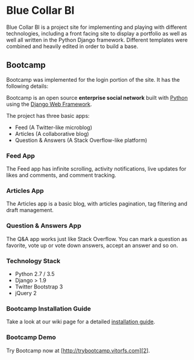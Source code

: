 # Blue Collar BI

Blue Collar BI is a project site for implementing and playing with different technologies, including a front facing site to display a portfolio as well as well all written in the Python Django framework. Different templates were combined and heavily edited in order to build a base.



## Bootcamp
Bootcamp was implemented for the login portion of the site. It has the following details:

Bootcamp is an open source **enterprise social network** built with [Python][0] using the [Django Web Framework][1].

The project has three basic apps:

* Feed (A Twitter-like microblog)
* Articles (A collaborative blog)
* Question & Answers (A Stack Overflow-like platform)

### Feed App

The Feed app has infinite scrolling, activity notifications, live updates for likes and comments, and comment tracking.


### Articles App

The Articles app is a basic blog, with articles pagination, tag filtering and draft management.


### Question & Answers App

The Q&A app works just like Stack Overflow. You can mark a question as favorite, vote up or vote down answers, accept an answer and so on.


### Technology Stack

- Python 2.7 / 3.5
- Django > 1.9
- Twitter Bootstrap 3
- jQuery 2


### Bootcamp Installation Guide

Take a look at our wiki page for a detailed [installation guide][3].


### Bootcamp Demo

Try Bootcamp now at [http://trybootcamp.vitorfs.com][2].

[0]: https://www.python.org/
[1]: https://www.djangoproject.com/
[2]: http://trybootcamp.vitorfs.com/
[3]: https://github.com/vitorfs/bootcamp/wiki/Installing-and-Running-Bootcamp
